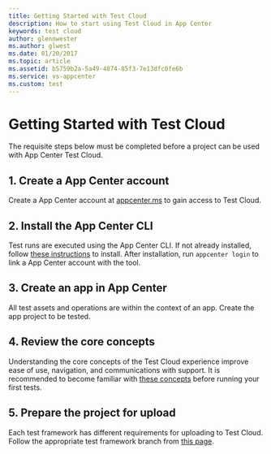 ```yaml
---
title: Getting Started with Test Cloud
description: How to start using Test Cloud in App Center
keywords: test cloud
author: glennwester
ms.author: glwest
ms.date: 01/20/2017
ms.topic: article
ms.assetid: b5759b2a-5a49-4874-85f3-7e13dfc0fe6b
ms.service: vs-appcenter
ms.custom: test
---
```


# Getting Started with Test Cloud

The requisite steps below must be completed before a project can be used with App Center Test Cloud.

## 1. Create a App Center account
Create a App Center account at [appcenter.ms](https://appcenter.ms) to gain access to Test Cloud.

## 2. Install the App Center CLI
Test runs are executed using the App Center CLI. If not already installed, follow [these instructions](~/cli/index.md) to install. After installation, run `appcenter login` to link a App Center account with the tool.

## 3. Create an app in App Center
All test assets and operations are within the context of an app. Create the app project to be tested.

## 4. Review the core concepts
Understanding the core concepts of the Test Cloud experience improve ease of use, navigation, and communications with support. It is recommended to become familiar with [these concepts](~/test-cloud/core-concepts.md) before running your first tests.

## 5. Prepare the project for upload
Each test framework has different requirements for uploading to Test Cloud. Follow the appropriate test framework branch from [this page](~/test-cloud/preparing-for-upload/index.md).
